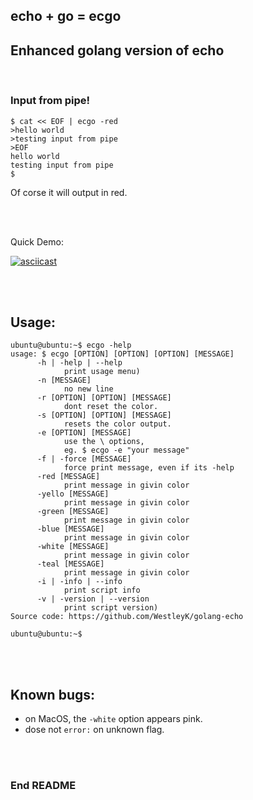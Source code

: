 ## echo + go = ecgo

## Enhanced golang version of echo

<br>

### Input from pipe!

```
$ cat << EOF | ecgo -red
>hello world
>testing input from pipe
>EOF
hello world
testing input from pipe
$
```
Of corse it will output in red.


<br>
<br>

Quick Demo:

[![asciicast](https://asciinema.org/a/QzGD4v7g4x4EoQ8YC6BaVztBY.png)](https://asciinema.org/a/QzGD4v7g4x4EoQ8YC6BaVztBY)

<br>
<br>


## Usage:

```
ubuntu@ubuntu:~$ ecgo -help
usage: $ ecgo [OPTION] [OPTION] [OPTION] [MESSAGE]
      -h | -help | --help
            print usage menu)
      -n [MESSAGE]
            no new line
      -r [OPTION] [OPTION] [MESSAGE]
            dont reset the color.
      -s [OPTION] [OPTION] [MESSAGE]
            resets the color output.
      -e [OPTION] [MESSAGE]
            use the \ options,
            eg. $ ecgo -e "your message"
      -f | -force [MESSAGE]
            force print message, even if its -help
      -red [MESSAGE]
            print message in givin color
      -yello [MESSAGE]
            print message in givin color
      -green [MESSAGE]
            print message in givin color
      -blue [MESSAGE]
            print message in givin color
      -white [MESSAGE]
            print message in givin color
      -teal [MESSAGE]
            print message in givin color
      -i | -info | --info
            print script info
      -v | -version | --version
            print script version)
Source code: https://github.com/WestleyK/golang-echo

ubuntu@ubuntu:~$ 
```


<br>
<br>


## Known bugs:

 - on MacOS, the `-white` option appears pink.
 - dose not `error:` on unknown flag.


<br>
<br>

### End README

<br>
<br>


